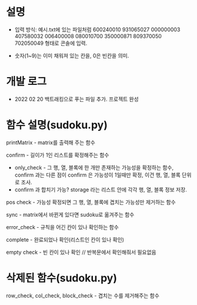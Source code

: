 # 설명
- 입력 방식:
예시.txt에 있는 파일처럼
600240010
931065027
000000003
407580032
006400008
080010700
350000871
809370050
702050049
형태로 콘솔에 입력.

- 숫자(1~9)는 이미 채워져 있는 칸을, 0은 빈칸을 의미.


# 개발 로그
- 2022 02 20
백트래킹으로 푸는 파일 추가.
프로젝트 완성


# 함수 설명(sudoku.py)
printMatrix - matrix를 출력해 주는 함수

confirm - 길이가 1인 리스트를 확정해주는 함수

* only_check - 그 행, 열, 블록에 한 개만 존재하는 가능성을 확정하는 함수, confirm 과는 다른 점이 confirm 은 가능성이 1일때만 확정, 이건 행, 열, 블록 단위로 조사.
* confirm 과 합치기 가능?
storage 라는 리스트 안에 각각 행, 열, 블록 정보 저장.

pos check - 가능성 확정되면 그 행, 열, 블록에 겹치는 가능성만 제거하는 함수


sync - matrix에서 바뀐게 있다면 sudoku로 옮겨주는 함수

error_check - 규칙을 어긴 칸이 있나 확인하는 함수

complete - 완료되었나 확인(리스트인 칸이 있나 확인)

empty check - 빈 칸이 있나 확인 // 반복문에서 확인해줘서 필요없음

# 삭제된 함수(sudoku.py)

row_check, col_check, block_check - 겹치는 수를 제거해주는 함수